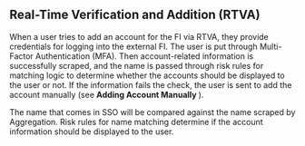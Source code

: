 ## Real-Time Verification and Addition (RTVA)

When a user tries to add an account for the FI via RTVA, they provide credentials for logging into the external FI. The user is put through Multi-Factor Authentication (MFA). Then account-related information is successfully scraped, and the name is passed through risk rules for matching logic to determine whether the accounts should be displayed to the user or not. If the information fails the check, the user is sent to add the account manually (see <b> Adding Account Manually </b>).

The name that comes in SSO will be compared against the name scraped by Aggregation. Risk rules for name matching determine if the account information should be displayed to the user.
